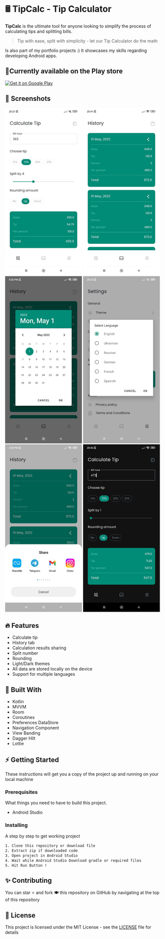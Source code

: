 # 🖩 TipCalc - Tip Calculator

**TipCalc** is the ultimate tool for anyone looking to simplify the process of calculating tips and splitting bills.

> Tip with ease, split with simplicity - let our Tip Calculator do the math

Is also part of my portfolio projects :) It showcases my skills regarding developing Android apps.

## 🚀Currently available on the Play store

<a href="https://play.google.com/store/apps/details?id=com.bejussi.tipcalculator"><img alt="Get it on Google Play" src="https://play.google.com/intl/en_us/badges/images/generic/en-play-badge.png" height=100px /></a>

## 📸 Screenshots

<img src= "screenshots/img.jpg" width="250"> <img src= "screenshots/img_1.jpg" width="250"> <img src= "screenshots/img_2.jpg" width="250">
<img src= "screenshots/img_3.jpg" width="250"> <img src= "screenshots/img_4.jpg" width="250"> <img src= "screenshots/img_5.jpg" width="250">


## 🔥 Features

* Calculate tip
* History tab
* Calculation results sharing
* Split number
* Rounding
* Light/Dark themes
* All data are stored locally on the device
* Support for multiple languages

## 🔧 Built With

* Kotlin
* MVVM
* Room
* Coroutines
* Preferences DataStore
* Navigation Component
* View Banding
* Dagger Hilt
* Lottie

## ⚡ Getting Started

These instructions will get you a copy of the project up and running on your local machine

### Prerequisites

What things you need to have to build this project.

* Android Studio

### Installing

A step by step to get working project

``` 
1. Clone this repository or download file
2. Extract zip if downloaded code
3. Open project in Android Studio
4. Wait while Android Studio Download gradle or required files
5. Hit Run Button ! 
```

## ✨ Contributing

You can star ⭐ and fork 🍽️ this repository on GitHub by navigating at the top of this repository

## 📝 License

This project is licensed under the MIT License - see the [LICENSE](LICENSE) file for details


